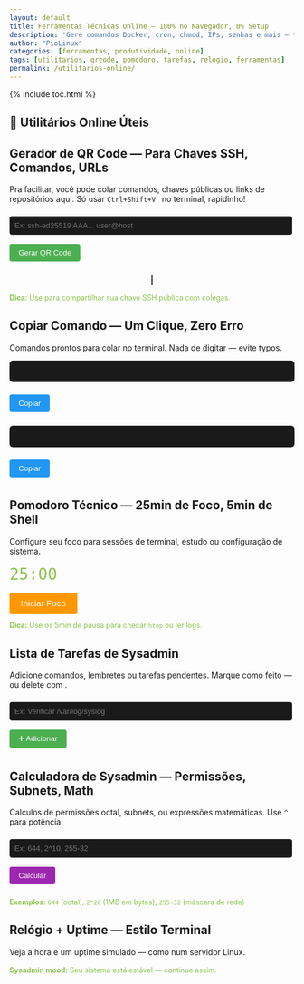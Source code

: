 ```yaml
---
layout: default
title: Ferramentas Técnicas Online — 100% no Navegador, 0% Setup                                
description: 'Gere comandos Docker, cron, chmod, IPs, senhas e mais — tudo online, sem cadastro, 100% grátis. Ideal para terminal, automação e sysadmin.'
author: "PioLinux"
categories: [ferramentas, produtividade, online]
tags: [utilitarios, qrcode, pomodoro, tarefas, relogio, ferramentas]
permalink: /utilitarios-online/
---
```




{% include toc.html %}





<section>
<h2>🔧 Utilitários Online Úteis</h2>



</section>
 
  <!-- ❌ REMOVA O FORMULÁRIO DE CONTATO (inútil sem backend) -->

<section>
  <h2> Gerador de QR Code — Para Chaves SSH, Comandos, URLs</h2>
  <p>Pra facilitar, você pode colar comandos, chaves públicas ou links de repositórios aqui. Só usar <code>Ctrl+Shift+V </code> no terminal, rapidinho!</p>
  <input id="qrtext" placeholder="Ex: ssh-ed25519 AAA... user@host" type="text" style="width: 100%; max-width: 500px; padding: 8px; background: #1a1a1a; color: #e0e0e0; border: 1px solid #333; border-radius: 4px; margin: 8px 0;">
  <button onclick="gerarQRCode()" style="background: #4caf50; color: white; border: none; padding: 8px 16px; border-radius: 4px; cursor: pointer; margin: 8px 0;">Gerar QR Code</button>
  <div style="text-align: center; margin: 16px 0;">
    <canvas id="qrcodeCanvas" style="border: 1px solid #333; border-radius: 8px;"></canvas>
  </div>
  <p style="font-size: 0.9em; color: #8bc34a;"><strong>Dica:</strong> Use para compartilhar sua chave SSH pública com colegas.</p>
</section>

<section>
  <h2> Copiar Comando — Um Clique, Zero Erro</h2>
  <p>Comandos prontos para colar no terminal. Nada de digitar — evite typos.</p>
  <pre style="background: #1a1a1a; padding: 12px; border-radius: 6px; overflow-x: auto;"><code id="codigo1">chmod 755 script.sh</code></pre>
  <button onclick="copiarCodigo('codigo1')" style="background: #2196F3; color: white; border: none; padding: 8px 16px; border-radius: 4px; cursor: pointer; margin: 8px 0;">Copiar</button>
  
  <pre style="background: #1a1a1a; padding: 12px; border-radius: 6px; margin-top: 16px; overflow-x: auto;"><code id="codigo2">sudo systemctl restart nginx</code></pre>
  <button onclick="copiarCodigo('codigo2')" style="background: #2196F3; color: white; border: none; padding: 8px 16px; border-radius: 4px; cursor: pointer; margin: 8px 0;">Copiar</button>
</section>

<section>
  <h2>Pomodoro Técnico — 25min de Foco, 5min de Shell</h2>
  <p>Configure seu foco para sessões de terminal, estudo ou configuração de sistema.</p>
  <div id="pomodoro" style="font-size: 2em; font-family: monospace; color: #8bc34a; margin: 16px 0;">25:00</div>
  <button onclick="iniciarPomodoro()" style="background: #ff9800; color: white; border: none; padding: 10px 20px; border-radius: 4px; cursor: pointer; font-size: 1.1em;">Iniciar Foco</button>
  <p style="font-size: 0.9em; color: #8bc34a;"><strong>Dica:</strong> Use os 5min de pausa para checar <code>htop</code> ou ler logs.</p>
</section>

<section>
  <h2>Lista de Tarefas de Sysadmin</h2>
  <p>Adicione comandos, lembretes ou tarefas pendentes. Marque como feito — ou delete com .</p>
  <input id="novaTarefa" placeholder="Ex: Verificar /var/log/syslog" type="text" style="width: 100%; max-width: 500px; padding: 8px; background: #1a1a1a; color: #e0e0e0; border: 1px solid #333; border-radius: 4px; margin: 8px 0;">
  <button onclick="adicionarTarefa()" style="background: #4caf50; color: white; border: none; padding: 8px 16px; border-radius: 4px; cursor: pointer; margin: 8px 0;">➕ Adicionar</button>
  <ul id="listaTarefas" style="list-style: none; padding: 0; margin: 16px 0;">
    <!-- Tarefas aparecem aqui -->
  </ul>
</section>

<section>
  <h2>Calculadora de Sysadmin — Permissões, Subnets, Math</h2>
  <p>Calculos de permissões octal, subnets, ou expressões matemáticas. Use <code>^</code> para potência.</p>
  <input id="expr" placeholder="Ex: 644, 2^10, 255-32" type="text" style="width: 100%; max-width: 500px; padding: 8px; background: #1a1a1a; color: #e0e0e0; border: 1px solid #333; border-radius: 4px; margin: 8px 0;">
  <button onclick="calcular()" style="background: #9c27b0; color: white; border: none; padding: 8px 16px; border-radius: 4px; cursor: pointer; margin: 8px 0;">Calcular</button>
  <p id="resultado" style="font-size: 1.2em; font-family: monospace; margin: 16px 0;"></p>
  <p style="font-size: 0.9em; color: #8bc34a;"><strong>Exemplos:</strong> <code>644</code> (octal), <code>2^20</code> (1MB em bytes), <code>255-32</code> (máscara de rede)</p>
</section>

<section>
  <h2>Relógio + Uptime — Estilo Terminal</h2>
  <p>Veja a hora e um uptime simulado — como num servidor Linux.</p>
  <div style="font-family: monospace; font-size: 1.5em; color: #8bc34a; margin: 16px 0;">
    <div id="clock"></div>
    <div id="uptime" style="margin-top: 8px;"></div>
  </div>
  <p style="font-size: 0.9em; color: #8bc34a;"><strong>Sysadmin mood:</strong> Seu sistema está estável — continue assim.</p>
</section>







   <script src="https://cdn.jsdelivr.net/npm/qrcode/build/qrcode.min.js"></script>
<script>
// QR Code para SSH, Docker, URLs técnicas
function gerarQRCode() {
    let canvas = document.getElementById("qrcodeCanvas");
    let texto = document.getElementById("qrtext").value.trim();
    if (!texto) {
        alert("Digite um comando, URL ou chave SSH!");
        return;
    }
    QRCode.toCanvas(canvas, texto, { width: 200 }, error => {
        if (error) console.error(error);
    });
}

// Copiar comando técnico com feedback
function copiarCodigo(id) {
    const texto = document.getElementById(id).innerText;
    navigator.clipboard.writeText(texto).then(() => {
        alert("✅ Comando copiado! Cole no terminal.");
    }).catch(err => {
        console.error("Erro ao copiar: ", err);
        alert("❌ Falha ao copiar. Tente manualmente.");
    });
}

// Pomodoro para sessões de terminal (25min foco, 5min pausa)
let pomodoroTimer;
function iniciarPomodoro() {
    let tempo = 25 * 60; // 25 minutos
    clearInterval(pomodoroTimer);
    pomodoroTimer = setInterval(() => {
        let min = Math.floor(tempo / 60);
        let seg = tempo % 60;
        document.getElementById("pomodoro").innerText = `${min}:${seg < 10 ? '0' : ''}${seg}`;
        if (--tempo < 0) {
            clearInterval(pomodoroTimer);
            alert("⏰ Tempo esgotado! Faça uma pausa de 5 minutos.");
        }
    }, 1000);
}

// Lista de tarefas para sysadmins (comandos, lembretes)
function adicionarTarefa() {
    const input = document.getElementById("novaTarefa");
    const ul = document.getElementById("listaTarefas");
    if (input.value.trim()) {
        let li = document.createElement("li");
        li.innerHTML = `
            <span>${input.value}</span>
            <button onclick="this.parentElement.remove()" style="margin-left: 10px; background: #ff5252; color: white; border: none; padding: 2px 6px; border-radius: 4px; cursor: pointer;">🗑️</button>
        `;
        ul.appendChild(li);
        input.value = "";
    }
}

// Calculadora para expressões de permissões, subnets, etc.
function calcular() {
    const expr = document.getElementById("expr").value;
    try {
        // Permite cálculos úteis: 644 em octal, 2^10, etc.
        const res = eval(expr.replace(/\^/g, '**'));
        document.getElementById("resultado").innerText = `= ${res}`;
        document.getElementById("resultado").style.color = "#8bc34a";
    } catch {
        document.getElementById("resultado").innerText = "Expressão inválida!";
        document.getElementById("resultado").style.color = "#ff5252";
    }
}

// Relógio + uptime simulado (estilo terminal)
function atualizarRelogio() {
    const agora = new Date();
    const h = agora.getHours().toString().padStart(2, '0');
    const m = agora.getMinutes().toString().padStart(2, '0');
    const s = agora.getSeconds().toString().padStart(2, '0');
    document.getElementById("clock").innerText = `${h}:${m}:${s}`;
    // Simula uptime (dias:horas:minutos)
    const uptime = "3d 14h 22m";
    document.getElementById("uptime").innerText = `uptime: ${uptime}`;
}
setInterval(atualizarRelogio, 1000);
atualizarRelogio();
</script>
